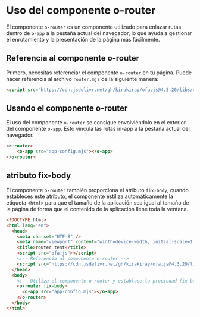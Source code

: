 # Uso del componente o-router

El componente `o-router` es un componente utilizado para enlazar rutas dentro de `o-app` a la pestaña actual del navegador, lo que ayuda a gestionar el enrutamiento y la presentación de la página más fácilmente.

## Referencia al componente o-router

Primero, necesitas referenciar el componente `o-router` en tu página. Puede hacer referencia al archivo `router.mjs` de la siguiente manera:

```html
<script src="https://cdn.jsdelivr.net/gh/kirakiray/ofa.js@4.3.20/libs/router/dist/router.min.js"></script>
```

## Usando el componente o-router

El uso del componente `o-router` se consigue envolviéndolo en el exterior del componente `o-app`. Esto vincula las rutas in-app a la pestaña actual del navegador.

```html
<o-router>
    <o-app src="app-config.mjs"></o-app>
</o-router>
```

## atributo fix-body

El componente `o-router` también proporciona el atributo `fix-body`, cuando estableces este atributo, el componente estiliza automáticamente la etiqueta `<html>` para que el tamaño de la aplicación sea igual al tamaño de la página de forma que el contenido de la aplicación llene toda la ventana.

```html
<!DOCTYPE html>
<html lang="en">
  <head>
    <meta charset="UTF-8" />
    <meta name="viewport" content="width=device-width, initial-scale=1.0" />
    <title>router test</title>
    <script src="ofa.js"></script>
    <!-- Referencia al componente o-router -->
    <script src="https://cdn.jsdelivr.net/gh/kirakiray/ofa.js@4.3.20/libs/router/dist/router.min.js"></script>
  </head>
  <body>
    <!-- Utiliza el componente o-router y establece la propiedad fix-body -->
    <o-router fix-body> 
      <o-app src="app-config.mjs"></o-app>
    </o-router>
  </body>
</html>
```

